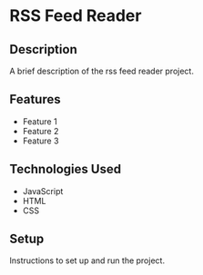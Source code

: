 # RSS Feed Reader

## Description

A brief description of the rss feed reader project.

## Features

- Feature 1
- Feature 2
- Feature 3

## Technologies Used

- JavaScript
- HTML
- CSS

## Setup

Instructions to set up and run the project.
